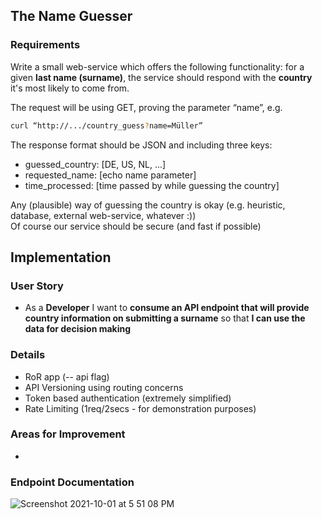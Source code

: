 ## The Name Guesser

### Requirements
Write a small web-service which offers the following functionality: for a given **last name
(surname)**, the service should respond with the **country** it's most likely to come from.

The request will be using GET, proving the parameter “name”, e.g.
 ```sh  
 curl “http://.../country_guess?name=Müller”   
 ```
The response format should be JSON and including three keys:
- guessed_country: [DE, US, NL, ...]
- requested_name: [echo name parameter]
- time_processed: [time passed by while guessing the country]

Any (plausible) way of guessing the country is okay (e.g. heuristic, database, external
web-service, whatever :)) \
Of course our service should be secure (and fast if possible)
## Implementation

### User Story
- As a **Developer** 
  I want to **consume an API endpoint that will provide country information on submitting a surname** 
  so that **I can use the data for decision making**

### Details
- RoR app (-- api flag)
- API Versioning using routing concerns
- Token based authentication (extremely simplified)
- Rate Limiting (1req/2secs - for demonstration purposes)

### Areas for Improvement
- 

### Endpoint Documentation
![Screenshot 2021-10-01 at 5 51 08 PM](https://user-images.githubusercontent.com/12958182/135640865-ba15ad22-afef-490b-9eeb-ffa9c7bf1783.png)


